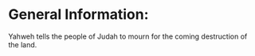 # General Information:

Yahweh tells the people of Judah to mourn for the coming destruction of the land.
